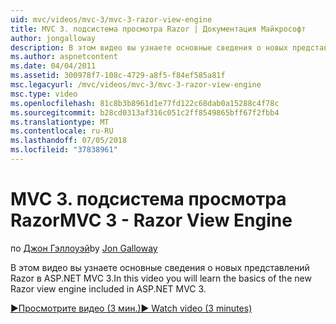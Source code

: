 ```yaml
---
uid: mvc/videos/mvc-3/mvc-3-razor-view-engine
title: MVC 3. подсистема просмотра Razor | Документация Майкрософт
author: jongalloway
description: В этом видео вы узнаете основные сведения о новых представлений Razor в ASP.NET MVC 3.
ms.author: aspnetcontent
ms.date: 04/04/2011
ms.assetid: 300978f7-108c-4729-a8f5-f84ef585a81f
msc.legacyurl: /mvc/videos/mvc-3/mvc-3-razor-view-engine
msc.type: video
ms.openlocfilehash: 81c8b3b8961d1e77fd122c68dab0a15288c4f78c
ms.sourcegitcommit: b28cd0313af316c051c2ff8549865bff67f2fbb4
ms.translationtype: MT
ms.contentlocale: ru-RU
ms.lasthandoff: 07/05/2018
ms.locfileid: "37838961"
---
```

<a name="mvc-3---razor-view-engine"></a><span data-ttu-id="539c9-103">MVC 3. подсистема просмотра Razor</span><span class="sxs-lookup"><span data-stu-id="539c9-103">MVC 3 - Razor View Engine</span></span>
====================
<span data-ttu-id="539c9-104">по [Джон Гэллоуэй](https://github.com/jongalloway)</span><span class="sxs-lookup"><span data-stu-id="539c9-104">by [Jon Galloway](https://github.com/jongalloway)</span></span>

<span data-ttu-id="539c9-105">В этом видео вы узнаете основные сведения о новых представлений Razor в ASP.NET MVC 3.</span><span class="sxs-lookup"><span data-stu-id="539c9-105">In this video you will learn the basics of the new Razor view engine included in ASP.NET MVC 3.</span></span>

[<span data-ttu-id="539c9-106">&#9654;Просмотрите видео (3 мин.)</span><span class="sxs-lookup"><span data-stu-id="539c9-106">&#9654; Watch video (3 minutes)</span></span>](https://channel9.msdn.com/Blogs/ASP-NET-Site-Videos/mvc-3-razor-view-engine)
